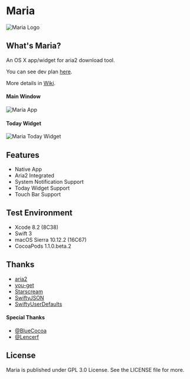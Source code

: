 # Maria

![Maria Logo](https://obhajdt0c.qnssl.com/Maria/Banner.png)

## What's Maria?

An OS X app/widget for aria2 download tool.

You can see dev plan [here](https://github.com/ShinCurry/Maria/projects/1).

More details in [Wiki](https://github.com/ShinCurry/Maria/wiki).

#### Main Window

![Maria App](https://obhajdt0c.qnssl.com/Maria/App-3.png)

#### Today Widget

![Maria Today Widget](https://obhajdt0c.qnssl.com/Maria/Today-Widget-Sierra.png)

## Features

* Native App
* Aria2 Integrated
* System Notification Support
* Today Widget Support
* Touch Bar Support


## Test Environment

* Xcode 8.2 (8C38)
* Swift 3
* macOS Sierra 10.12.2 (16C67)
* CocoaPods 1.1.0.beta.2

## Thanks

* [aria2](https://github.com/aria2/aria2)
* [you-get](https://github.com/soimort/you-get)
* [Starscream](https://github.com/daltoniam/Starscream)
* [SwiftyJSON](https://github.com/SwiftyJSON/SwiftyJSON)
* [SwiftyUserDefaults](https://github.com/radex/SwiftyUserDefaults)

#### Special Thanks

* [@BlueCocoa](https://github.com/BlueCocoa)
* [@Lencerf](https://github.com/Lencerf)

## License

Maria is published under GPL 3.0 License. See the LICENSE file for more.